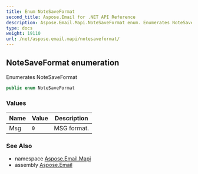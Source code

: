 ```yaml
---
title: Enum NoteSaveFormat
second_title: Aspose.Email for .NET API Reference
description: Aspose.Email.Mapi.NoteSaveFormat enum. Enumerates NoteSaveFormat
type: docs
weight: 19110
url: /net/aspose.email.mapi/notesaveformat/
---
```

## NoteSaveFormat enumeration

Enumerates NoteSaveFormat

```csharp
public enum NoteSaveFormat
```

### Values

| Name | Value | Description |
| --- | --- | --- |
| Msg | `0` | MSG format. |

### See Also

* namespace [Aspose.Email.Mapi](../../aspose.email.mapi/)
* assembly [Aspose.Email](../../)


